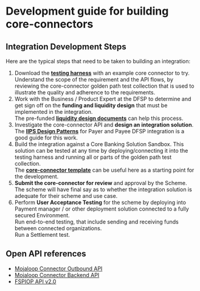# Development guide for building core-connectors
## Integration Development Steps
Here are the typical steps that need to be taken to building an integration:
1. Download the [**testing harness**](./CoreConnectorTestingHarness.md) with an example core connector to try.<br>
Understand the scope of the requirement and the API flows, by reviewing the core-connector golden path test collection that is used to illustrate the quality and adherence to the requirements.
2. Work with the Business / Product Expert at the DFSP to determine and get sign off on the **funding and liquidity design** that must be implemented in the integration.<br>
The pre-funded [**liquidity design documents**](../liquidity-design/LiquidityDesign.md) can help this process.
3. Investigate the core-connector API and **design an integration solution**. <br>
The [**IIPS Design Patterns**](../integration-design-patterns/IIPSDesignPatterns.md) for Payer and Payee DFSP integration is a good guide for this work.
4. Build the integration against a Core Banking Solution Sandbox. This solution can be tested at any time by deploying/connecting it into the testing harness and running all or parts of the golden path test collection.<br>
The [**core-connector template**](CoreConnectorTemplate.md) can be useful here as a starting point for the development.<br>
5. **Submit the core-connector for review** and approval by the Scheme. The scheme will have final say as to whether the integration solution is adequate for their scheme and use case.
6. Perform **User Acceptance Testing** for the scheme by deploying into Payment manager / or other deployment solution connected to a fully secured Environment.<br>
Run end-to-end testing, that include sending and receiving funds between connected organizations.<br>
Run a Settlement test.

## Open API references
- [Mojaloop Connector Outbound API](https://mojaloop.github.io/api-snippets/?urls.primaryName=SDK%20Outbound%20v2.1.0)
- [Mojaloop Connector Backend API](https://mojaloop.github.io/api-snippets/?urls.primaryName=SDK%20Backend%20v2.1.0)
- [FSPIOP API v2.0](https://mojaloop.github.io/api-snippets/?urls.primaryName=v2.0)